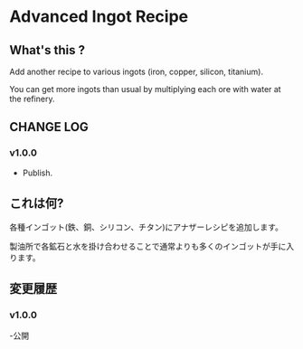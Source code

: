 # Advanced Ingot Recipe

## What's this ?
Add another recipe to various ingots (iron, copper, silicon, titanium).

You can get more ingots than usual by multiplying each ore with water at the refinery.

## CHANGE LOG

### v1.0.0
 - Publish.

## これは何?
各種インゴット(鉄、銅、シリコン、チタン)にアナザーレシピを追加します。

製油所で各鉱石と水を掛け合わせることで通常よりも多くのインゴットが手に入ります。

## 変更履歴

### v1.0.0
 -公開

